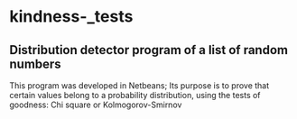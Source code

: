 # kindness-_tests
## Distribution detector program of a list of random numbers

This program was developed in Netbeans; Its purpose is to prove that certain values ​​belong to a probability distribution, using the tests of goodness: Chi square or Kolmogorov-Smirnov

